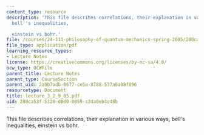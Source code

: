```yaml
---
content_type: resource
description: 'This file describes correlations, their explanation in various ways,
  bell''s inequalities,

  einstein vs bohr.'
file: /courses/24-111-philosophy-of-quantum-mechanics-spring-2005/280ca53f5320d0d00059c34a0eb4c48b_lecture_3_2_9_05.pdf
file_type: application/pdf
learning_resource_types:
- Lecture Notes
license: https://creativecommons.org/licenses/by-nc-sa/4.0/
ocw_type: OCWFile
parent_title: Lecture Notes
parent_type: CourseSection
parent_uid: 2a9b7adb-0677-ce5a-8788-577a0a98f896
resourcetype: Document
title: lecture_3_2_9_05.pdf
uid: 280ca53f-5320-d0d0-0059-c34a0eb4c48b
---
```

This file describes correlations, their explanation in various ways, bell's inequalities,
einstein vs bohr.